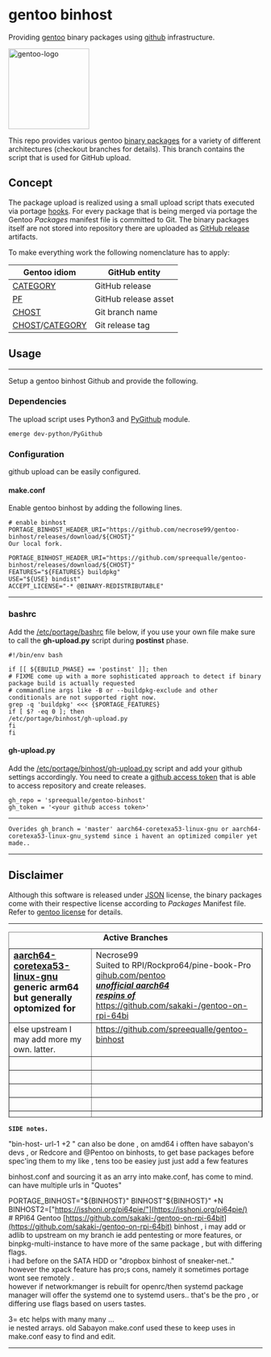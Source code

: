 # gentoo binhost

Providing [gentoo](https://gentoo.org/) binary packages using [github](https://github.com/) infrastructure.

<div style="display: inline"><img src="https://raw.githubusercontent.com/wiki/spreequalle/gentoo-binhost/images/gentoo-logo.png" alt="gentoo-logo" width="160" /></div>

This repo provides various gentoo [binary packages](https://wiki.gentoo.org/wiki/Binary_package_guide) for a variety of different architectures (checkout branches for details). This branch contains the script that is used for GitHub upload.

Concept
-------

The package upload is realized using a small upload script thats executed via portage [hooks](https://wiki.gentoo.org/wiki//etc/portage/bashrc). For every package that is being merged via portage the Gentoo _Packages_ manifest file is committed to Git. The binary packages itself are not stored into repository there are uploaded as [GitHub release](https://developer.github.com/v3/repos/releases) artifacts.

To make everything work the following nomenclature has to apply:

Gentoo idiom|GitHub entity
------------|-------------
[CATEGORY](https://wiki.gentoo.org/wiki//etc/portage/categories)|GitHub release
[PF](https://devmanual.gentoo.org/ebuild-writing/variables/)|GitHub release asset
[CHOST](https://wiki.gentoo.org/wiki/CHOST)|Git branch name
[CHOST](https://wiki.gentoo.org/wiki/CHOST)/[CATEGORY](https://wiki.gentoo.org/wiki//etc/portage/categories)|Git release tag

## Usage
-----

Setup a gentoo binhost Github and provide the following.

### Dependencies

The upload script uses Python3 and [PyGithub](https://github.com/PyGithub/PyGithub) module.

    emerge dev-python/PyGithub
    

### Configuration

github upload can be easily configured.

#### make.conf

Enable gentoo binhost by adding the following lines.

    # enable binhost
    PORTAGE_BINHOST_HEADER_URI="https://github.com/necrose99/gentoo-binhost/releases/download/${CHOST}"
    Our local fork.
    
    PORTAGE_BINHOST_HEADER_URI="https://github.com/spreequalle/gentoo-binhost/releases/download/${CHOST}"
    FEATURES="${FEATURES} buildpkg"
    USE="${USE} bindist"
    ACCEPT_LICENSE="-* @BINARY-REDISTRIBUTABLE"

  

* * *

### bashrc

Add the [/etc/portage/bashrc](https://wiki.gentoo.org/wiki//etc/portage/bashrc) file below, if you use your own file make sure to call the **gh-upload.py** script during **postinst** phase.

    #!/bin/env bash
    
    if [[ ${EBUILD_PHASE} == 'postinst' ]]; then
    # FIXME come up with a more sophisticated approach to detect if binary package build is actually requested
    # commandline args like -B or --buildpkg-exclude and other conditionals are not supported right now.
    grep -q 'buildpkg' <<< {$PORTAGE_FEATURES}
    if [ $? -eq 0 ]; then
    /etc/portage/binhost/gh-upload.py
    fi
    fi
    

#### gh-upload.py

Add the [/etc/portage/binhost/gh-upload.py](/etc/portage/binhost/gh-upload.py) script and add your github settings accordingly. You need to create a [github access token](https://help.github.com/en/articles/creating-a-personal-access-token-for-the-command-line) that is able to access repository and create releases.

    gh_repo = 'spreequalle/gentoo-binhost'
    gh_token = '<your github access token>'

* * *

    Overides gh_branch = 'master' aarch64-coretexa53-linux-gnu or aarch64-coretexa53-linux-gnu_systemd since i havent an optimized compiler yet made.. 

* * *

Disclaimer
----------

Although this software is released under [JSON](/LICENSE) license, the binary packages come with their respective license according to _Packages_ Manifest file. Refer to [gentoo license](https://devmanual.gentoo.org/general-concepts/licenses/index.html) for details.  

* * *

 <table cellspacing="2" cellpadding="2" height="368" width="566"
border="1">
<caption><b>Active Branches</b></caption> <tbody>
<tr>
<td valign="top"><font size="+1"><a
href="https://github.com/necrose99/gentoo-binhost/tree/aarch64-coretexa53-linux-gnu"><b>aarch64-coretexa53-linux-gnu</b></a><br>
<b>generic arm64 but generally optomized for</b><br>
</font></td>
<td valign="top">Necrose99 <br>
Suited to RPI/Rockpro64/pine-book-Pro <a
href="gihub.com/pentoo">gihub.com/pentoo</a> <br>
<b><u><i>unofficial aarch64<br>
respins of <br>
</i></u></b><a
href="https://github.com/sakaki-/gentoo-on-rpi-64bit">https://github.com/sakaki-/gentoo-on-rpi-64bi</a>
</td>
</tr>
<tr>
<td valign="top">else upstream I may add more my own. latter.
<br>
</td>
<td valign="top"><a
href="https://github.com/spreequalle/gentoo-binhost">https://github.com/spreequalle/gentoo-binhost</a><br>
</td>
</tr>
<tr>
<td valign="top"><br>
</td>
<td valign="top"><br>
</td>
</tr>
<tr>
<td valign="top"><br>
</td>
<td valign="top"><br>
</td>
</tr>
<tr>
<td valign="top"><br>
</td>
<td valign="top"><br>
</td>
</tr>
<tr>
<td valign="top"><br>
</td>
<td valign="top"><br>
</td>
</tr>
<tr>
<td valign="top"><br>
</td>
<td valign="top"><br>
</td>
</tr>
<tr>
<td valign="top"><br>
</td>
<td valign="top"><br>
</td>
</tr>
</tbody>
</table  

  

  

  

  

  

  

  

  

  

  

  

  

###   
**`SIDE notes.`**

"bin-host- url-1 +2 " can also be done , on amd64 i offten have sabayon's devs , or Redcore and @Pentoo on binhosts, to get base packages before spec'ing them to my like , tens too be easiey just just add a few features  
  
binhost.conf and sourcing it as an arry into make.conf, has come to mind.  
can have multiple urls in "Quotes"  
  
PORTAGE\_BINHOST="${BINHOST}"  
BINHOST"${BINHOST}" +N  
BINHOST2=["https://isshoni.org/pi64pie/"](https://isshoni.org/pi64pie/)  
\# RPI64 Gentoo [https://github.com/sakaki-/gentoo-on-rpi-64bit](https://github.com/sakaki-/gentoo-on-rpi-64bit) binhost , i may add or adlib to upstream on my branch ie add pentesting or more features, or binpkg-multi-instance to have more of the same package , but with differing flags.  
i had before on the SATA HDD or "dropbox binhost of sneaker-net.." however the xpack feature has pro;s cons, namely it sometimes portage wont see remotely .  
however if networkmanger is rebuilt for openrc/then systemd package manager will offer the systemd one to systemd users.. that's be the pro , or differing use flags based on users tastes.  
  
3= etc helps with many many ...  
ie nested arrays. old Sabayon make.conf used these to keep uses in make.conf easy to find and edit.  
  

* * *
